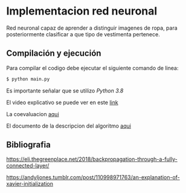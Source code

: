 # Implementacion red neuronal 

Red neuronal capaz de aprender a distinguir imagenes de ropa, para posteriormente clasificar a que tipo de vestimenta pertenece.

## Compilación y ejecución

Para compilar el codigo debe ejecutar el siguiente comando de linea:
```bash
$ python main.py 
```
Es importante señalar que se utilizo *Python 3.8*

El video explicativo se puede ver en este [link]()

La coevaluacion [aqui](Coevaluacion.md)

El documento de la descripcion del algoritmo [aqui]()

## Bibliografia

https://eli.thegreenplace.net/2018/backpropagation-through-a-fully-connected-layer/

https://andyljones.tumblr.com/post/110998971763/an-explanation-of-xavier-initialization
